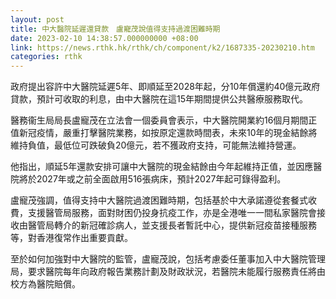 ```yaml
---
layout: post
title: 中大醫院延遲還貸款　盧寵茂說值得支持過渡困難時期
date: 2023-02-10 14:38:57.000000000 +08:00
link: https://news.rthk.hk/rthk/ch/component/k2/1687335-20230210.htm
categories: rthk
---
```


政府提出容許中大醫院延遲5年、即順延至2028年起，分10年償還約40億元政府貸款，預計可收取的利息，由中大醫院在這15年期間提供公共醫療服務取代。

醫務衞生局局長盧寵茂在立法會一個委員會表示，中大醫院開業約16個月期間正值新冠疫情，嚴重打擊醫院業務，如按原定還款時間表，未來10年的現金結餘將維持負值，最低位可跌破負20億元，若不獲政府支持，可能無法維持營運。

他指出，順延5年還款安排可讓中大醫院的現金結餘由今年起維持正值，並因應醫院將於2027年或之前全面啟用516張病床，預計2027年起可錄得盈利。

盧寵茂強調，值得支持中大醫院過渡困難時期，包括基於中大承諾遵從套餐式收費，支援醫管局服務，面對財困仍投身抗疫工作，亦是全港唯一一間私家醫院會接收由醫管局轉介的新冠確診病人，並支援長者暫託中心，提供新冠疫苗接種服務等，對香港復常作出重要貢獻。

至於如何加強對中大醫院的監管，盧寵茂說，包括考慮委任董事加入中大醫院管理局，要求醫院每年向政府報告業務計劃及財政狀況，若醫院未能履行服務責任將由校方為醫院賠償。
